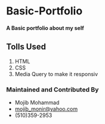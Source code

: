 # Basic-Portfolio

#### A Basic portfolio about my self

## Tolls Used

1. HTML 
2. CSS
3. Media Query to make it responsiv 

### Maintained and Contributed By

* Mojib Mohammad
* mojib_monir@yahoo.com
* (510)359-2953